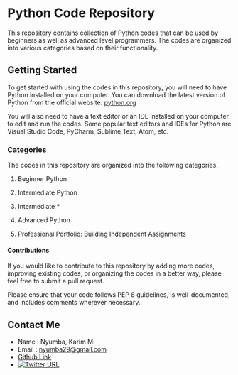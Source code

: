 # Python Code Repository

This repository contains collection of Python codes that can be used by beginners as well as advanced level programmers. The codes are organized into various categories based on their functionality.

## Getting Started

To get started with using the codes in this repository, you will need to have Python installed on your computer. You can download the latest version of Python from the official website: [python.org](https://www.python.org/downloads/)

You will also need to have a text editor or an IDE installed on your computer to edit and run the codes. Some popular text editors and IDEs for Python are Visual Studio Code, PyCharm, Sublime Text, Atom, etc.

### Categories

The codes in this repository are organized into the following categories.

1. Beginner Python

2. Intermediate Python

3. Intermediate \*

4. Advanced Python

5. Professional Portfolio: Building Independent Assignments

#### Contributions

If you would like to contribute to this repository by adding more codes, improving existing codes, or organizing the codes in a better way, please feel free to submit a pull request.

Please ensure that your code follows PEP 8 guidelines, is well-documented, and includes comments wherever necessary.

## Contact Me

- Name : Nyumba, Karim M.
- Email : <nyumba29@gmail.com>
- [Github Link](https://github.com/Kareem643)
- [![Twitter URL](https://img.shields.io/twitter/url/https/twitter.com/keemz643.svg?style=social&label=Follow%20%40keemz643)](https://twitter.com/keemz643)
